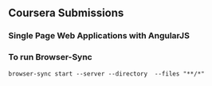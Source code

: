 ## Coursera Submissions
### Single Page Web Applications with AngularJS


### To run Browser-Sync
```
browser-sync start --server --directory  --files "**/*"
```


